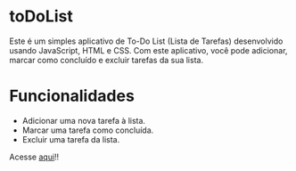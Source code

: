 # toDoList

Este é um simples aplicativo de To-Do List (Lista de Tarefas) desenvolvido usando JavaScript, HTML e CSS. Com este aplicativo, você pode adicionar, marcar como concluído e excluir tarefas da sua lista.

# Funcionalidades
* Adicionar uma nova tarefa à lista.
* Marcar uma tarefa como concluída.
* Excluir uma tarefa da lista.

Acesse [aqui](https://camilaferreirarodrigues.github.io/toDoList/)!!
